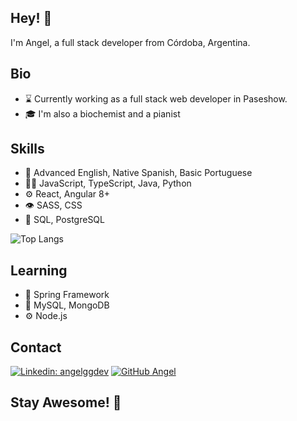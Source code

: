 ## Hey! 👋
I'm Angel, a full stack developer from Córdoba, Argentina.

## Bio
- :hourglass: Currently working as a full stack web developer in Paseshow.
- :mortar_board: I'm also a biochemist and a pianist

## Skills
- :notebook: Advanced English, Native Spanish, Basic Portuguese
- 👨‍💻 JavaScript, TypeScript, Java, Python
- ⚙️ React, Angular 8+
- 👁️ SASS, CSS
- 💽 SQL, PostgreSQL

![Top Langs](https://github-readme-stats.vercel.app/api/top-langs/?username=angelggdev&layout=compact&theme=dark&hide_border=true)

## Learning
- :leaves: Spring Framework
- 💽 MySQL, MongoDB
- ⚙️ Node.js


## Contact
[![Linkedin: angelggdev](https://img.shields.io/badge/-Angel-blue?style=flat-square&logo=Linkedin&logoColor=white&link=https://www.linkedin.com/in/angel-gabriel-garcia/)](https://www.linkedin.com/in/angel-gabriel-garcia/)
[![GitHub Angel](https://img.shields.io/github/followers/angelggdev?label=follow&style=social)](https://github.com/angelggdev)


## Stay Awesome! 👋
